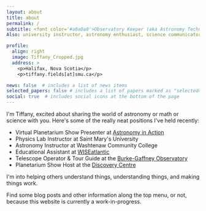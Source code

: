 ```yaml
---
layout: about
title: about
permalink: /
subtitle: <font color='#a0a0a0'>Observatory Keeper (aka Astronomy Technician) at Saint Mary's University for the Burke-Gaffney Observatory
Also: university instructor, astronomy enthusiast, science communicator, dog owner</font>

profile:
  align: right
  image: Tiffany_Cropped.jpg
  address: >
    <p>Halifax, Nova Scotia</p>
    <p>tiffany.fields[at]smu.ca</p>

news: false  # includes a list of news items
selected_papers: false # includes a list of papers marked as "selected={true}"
social: true  # includes social icons at the bottom of the page
---
```


I'm Tiffany, excited about sharing the world of astronomy or math or science with you. 
Here's some of the really neat positions I've held recently:
* Virtual Planetarium Show Presenter at [Astronomy in Action](https://www.astronomyinaction.com/)
* Physics Lab Instructor at Saint Mary's University
* Astronomy Instructor at Washtenaw Community College
* Educational Assistant at [WISEatlantic](http://wiseatlantic.ca/)
* Telescope Operator & Tour Guide at the [Burke-Gaffney Observatory](https://www.ap.smu.ca/pr/bgo)
* Planetarium Show Host at the [Discovery Centre](https://thediscoverycentre.ca/)

I'm into helping others understand things, understanding things, and making things work.

Find some blog posts and other information along the top menu, or not, because this website is currently a work-in-progress.